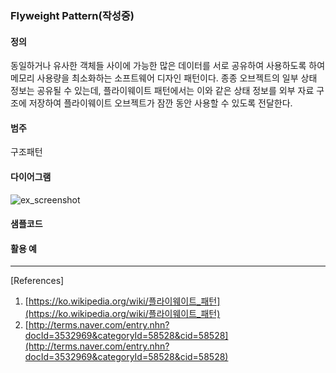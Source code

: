 ### Flyweight Pattern(작성중)

#### 정의
동일하거나 유사한 객체들 사이에 가능한 많은 데이터를 서로 공유하여 사용하도록 하여 메모리 사용량을 최소화하는 소프트웨어 디자인 패턴이다. 종종 오브젝트의 일부 상태 정보는 공유될 수 있는데, 플라이웨이트 패턴에서는 이와 같은 상태 정보를 외부 자료 구조에 저장하여 플라이웨이트 오브젝트가 잠깐 동안 사용할 수 있도록 전달한다.

#### 범주

구조패턴

#### 다이어그램

![ex_screenshot](./img/flyweight.jpg)

#### 샘플코드

#### 활용 예

* * *
[References]

1. [https://ko.wikipedia.org/wiki/플라이웨이트_패턴](https://ko.wikipedia.org/wiki/플라이웨이트_패턴)
1. [http://terms.naver.com/entry.nhn?docId=3532969&categoryId=58528&cid=58528](http://terms.naver.com/entry.nhn?docId=3532969&categoryId=58528&cid=58528)
